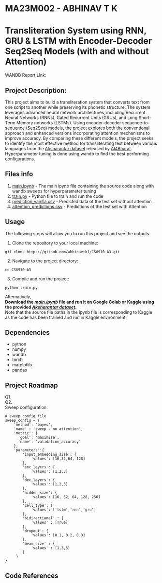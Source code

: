 # MA23M002 - ABHINAV T K
# Transliteration System using RNN, GRU & LSTM with Encoder-Decoder Seq2Seq Models (with and without Attention)

WANDB Report Link: 

## Project Description:
This project aims to build a transliteration system that converts text from one script to another while preserving its phonetic structure. The system leverages advanced neural network architectures, including Recurrent Neural Networks (RNNs), Gated Recurrent Units (GRUs), and Long Short-Term Memory networks (LSTMs). Using encoder-decoder sequence-to-sequence (Seq2Seq) models, the project explores both the conventional approach and enhanced versions incorporating attention mechanisms to improve accuracy. By comparing these different models, the project seeks to identify the most effective method for transliterating text between various languages from the [Aksharantar dataset](https://drive.google.com/file/d/1tGIO4-IPNtxJ6RQMmykvAfY_B0AaLY5A/view?usp=drive_link) released by [AI4Bharat](https://ai4bharat.org/). Hyperparameter tuning is done using wandb to find the best performing configurations.

## Files info 
1. [main.ipynb](link) - The main ipynb file containing the source code along with wandb sweeps for hyperparameter tuning
2. [train.py](link) - Python file to train and run the code
3. [prediction_vanilla.csv](predictions_vanilla/prediction_vanilla.csv) - Predicted data of the test set without attention
4. [attention_predictions.csv](predictions_attention/attention_predictions.csv) - Predictions of the test set with Attention

## Usage
The following steps will allow you to run this project and see the outputs.
1. Clone the repository to your local machine:  
```
git clone https://github.com/abhinavtk1/CS6910-A3.git
```
2. Navigate to the project directory: 
```
cd CS6910-A3
```
3. Compile and run the project:
```
python train.py
```
Alternatively, <br>
**Download the *[main.ipynb](link)* file and run it on Google Colab or Kaggle using the provided *[Aksharantar dataset](aksharantar_sampled)*.** <br>
Note that the source file paths in the ipynb file is corresponding to Kaggle as the code has been trained and run in Kaggle environment.  

## Dependencies
- python
- numpy
- wandb 
- torch
- matplotlib
- pandas

## Project Roadmap
Q1. <br>
Q2. <br>
Sweep configuration:
```
# sweep config file
sweep_config = {
    'method': 'bayes',
    'name' : 'sweep - no attention',
    'metric': {
      'goal': 'maximize',
      'name': 'validation_accuracy'
    },
    'parameters':{
        'input_embedding_size': {
            'values': [16,32,64, 128]
        },
        'enc_layers': {
            'values': [1,2,3]
        },
        'dec_layers': {
            'values': [1,2,3]
        },
        'hidden_size': {
            'values': [16, 32, 64, 128, 256]
        },
        'cell_type': {
            'values': ['lstm','rnn','gru']
        },
        'bidirectional' : {
            'values' : [True]
        },
        'dropout': {
            'values': [0.1, 0.2, 0.3]
        },
        'beam_size' : {
            'values' : [1,3,5]
        }
     }
}
```


## Code References
